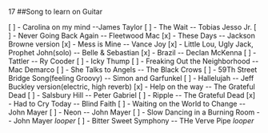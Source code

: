 17
##Song to learn on Guitar

[ ] - Carolina on my mind --James Taylor
[ ] - The Wait -- Tobias Jesso Jr.
[ ] - Never Going Back Again -- Fleetwood Mac
[x] - These Days -- Jackson Browne version
[x] - Mess is Mine -- Vance Joy
[x] - Little Lou, Ugly Jack, Prophet John(solo) -- Belle & Sebastian
[x] - Brazil -- Declan McKenna
[ ] - Tattler -- Ry Cooder
[ ] - Icky Thump
[ ] - Freaking Out the Neighborhood -- Mac Demarco
[ ] - She Talks to Angels -- The Black Crows
[ ] - 59Th Street Bridge Song(feeling Groovy) -- Simon and Garfunkel
[ ] - Hallelujah -- Jeff Buckley version(electric, high reverb)
[x] - Help on the way -- The Grateful Dead
[ ] - Salsbury Hill -- Peter Gabriel
[ ] - Ripple -- The Grateful Dead
[x] - Had to Cry Today -- Blind Faith
[ ] - Waiting on the World to Change -- John Mayer
[ ] - Neon -- John Mayer
[ ] - Slow Dancing in a Burning Room -- John Mayer *looper*
[ ] - Bitter Sweet Symphony -- THe Verve Pipe *looper*
